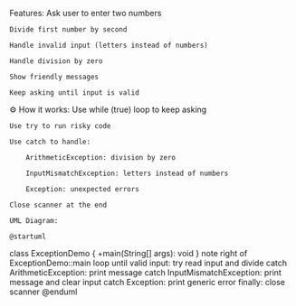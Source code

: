 Features:
    Ask user to enter two numbers

    Divide first number by second

    Handle invalid input (letters instead of numbers)

    Handle division by zero

    Show friendly messages

    Keep asking until input is valid

⚙ How it works:
    Use while (true) loop to keep asking

    Use try to run risky code

    Use catch to handle:

        ArithmeticException: division by zero

        InputMismatchException: letters instead of numbers

        Exception: unexpected errors

    Close scanner at the end

    UML Diagram:
   
    @startuml
class ExceptionDemo {
    +main(String[] args): void
}
note right of ExceptionDemo::main
loop until valid input:
  try read input and divide
  catch ArithmeticException: print message
  catch InputMismatchException: print message and clear input
  catch Exception: print generic error
finally: close scanner
@enduml
